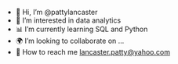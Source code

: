 - 👋 Hi, I’m @pattylancaster
- 👀 I’m interested in data analytics
- 📊 I’m currently learning SQL and Python
- 🌍 I’m looking to collaborate on ...
- 📩 How to reach me lancaster.patty@yahoo.com

<!---
pattylancaster/pattylancaster is a ✨ special ✨ repository because its `README.md` (this file) appears on your GitHub profile.
You can click the Preview link to take a look at your changes.
--->
